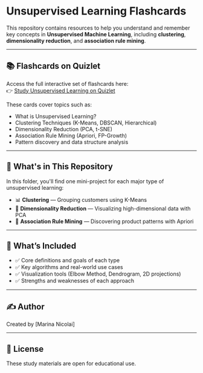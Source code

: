 # Unsupervised Learning Flashcards

This repository contains resources to help you understand and remember key concepts in **Unsupervised Machine Learning**, including **clustering**, **dimensionality reduction**, and **association rule mining**.

---

## 📚 Flashcards on Quizlet

Access the full interactive set of flashcards here:  
👉 [Study Unsupervised Learning on Quizlet](https://quizlet.com/1050362558/unsupervised-learning-algorithms-flashcards/?i=30ivy6&x=1jqt)

These cards cover topics such as:
- What is Unsupervised Learning?
- Clustering Techniques (K-Means, DBSCAN, Hierarchical)
- Dimensionality Reduction (PCA, t-SNE)
- Association Rule Mining (Apriori, FP-Growth)
- Pattern discovery and data structure analysis

---

## 📁 What's in This Repository

In this folder, you'll find one mini-project for each major type of unsupervised learning:

- 📊 **Clustering** — Grouping customers using K-Means
- 🔽 **Dimensionality Reduction** — Visualizing high-dimensional data with PCA
- 🔗 **Association Rule Mining** — Discovering product patterns with Apriori

---

## 🧾 What’s Included

- ✅ Core definitions and goals of each type
- ✅ Key algorithms and real-world use cases
- ✅ Visualization tools (Elbow Method, Dendrogram, 2D projections)
- ✅ Strengths and weaknesses of each approach

---

## ✍️ Author

Created by [Marina Nicolai]

---

## 📜 License

These study materials are open for educational use.
